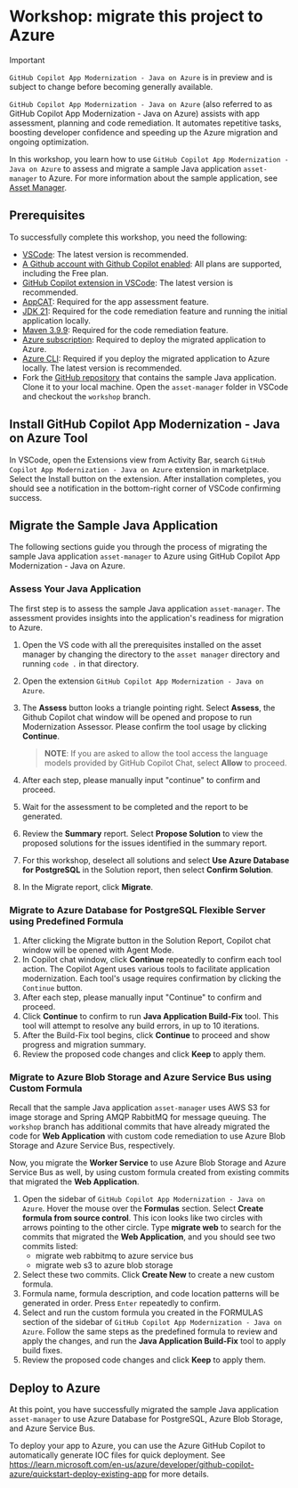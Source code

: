 # Workshop: migrate this project to Azure

> [!IMPORTANT]
> `GitHub Copilot App Modernization - Java on Azure` is in preview and is subject to change before becoming generally available.

`GitHub Copilot App Modernization - Java on Azure` (also referred to as GitHub Copilot App Modernization - Java on Azure) assists with app assessment, planning and code remediation. It automates repetitive tasks, boosting developer confidence and speeding up the Azure migration and ongoing optimization.

In this workshop, you learn how to use `GitHub Copilot App Modernization - Java on Azure` to assess and migrate a sample Java application `asset-manager` to Azure. For more information about the sample application, see [Asset Manager](README.md).

## Prerequisites

To successfully complete this workshop, you need the following:

- [VSCode](https://code.visualstudio.com/): The latest version is recommended.
- [A Github account with Github Copilot enabled](https://github.com/features/copilot): All plans are supported, including the Free plan.
- [GitHub Copilot extension in VSCode](https://code.visualstudio.com/docs/copilot/overview): The latest version is recommended.
- [AppCAT](https://aka.ms/appcat-install): Required for the app assessment feature.
- [JDK 21](https://learn.microsoft.com/en-us/java/openjdk/download#openjdk-21): Required for the code remediation feature and running the initial application locally.
- [Maven 3.9.9](https://maven.apache.org/install.html): Required for the code remediation feature.
- [Azure subscription](https://azure.microsoft.com/free/): Required to deploy the migrated application to Azure.
- [Azure CLI](https://docs.microsoft.com/cli/azure/install-azure-cli): Required if you deploy the migrated application to Azure locally. The latest version is recommended.
- Fork the [GitHub repository](https://github.com/Azure-Samples/java-migration-copilot-samples) that contains the sample Java application. Clone it to your local machine. Open the `asset-manager` folder in VSCode and checkout the `workshop` branch.

## Install GitHub Copilot App Modernization - Java on Azure Tool

In VSCode, open the Extensions view from Activity Bar, search `GitHub Copilot App Modernization - Java on Azure` extension in marketplace. Select the Install button on the extension. After installation completes, you should see a notification in the bottom-right corner of VSCode confirming success.


## Migrate the Sample Java Application

The following sections guide you through the process of migrating the sample Java application `asset-manager` to Azure using GitHub Copilot App Modernization - Java on Azure.

### Assess Your Java Application

The first step is to assess the sample Java application `asset-manager`. The assessment provides insights into the application's readiness for migration to Azure.

1. Open the VS code with all the prerequisites installed on the asset manager by changing the directory to the `asset manager` directory and running `code .` in that directory.
1. Open the extension `GitHub Copilot App Modernization - Java on Azure`.
1. The **Assess** button looks a triangle pointing right. Select **Assess**, the Github Copilot chat window will be opened and propose to run Modernization Assessor. Please confirm the tool usage by clicking **Continue**. 

   > **NOTE**: If you are asked to allow the tool access the language models provided by GitHub Copilot Chat, select **Allow** to proceed.

1. After each step, please manually input "continue" to confirm and proceed.
1. Wait for the assessment to be completed and the report to be generated.
1. Review the **Summary** report. Select **Propose Solution** to view the proposed solutions for the issues identified in the summary report.
1. For this workshop, deselect all solutions and select **Use Azure Database for PostgreSQL** in the Solution report, then select **Confirm Solution**.
1. In the Migrate report, click **Migrate**.

### Migrate to Azure Database for PostgreSQL Flexible Server using Predefined Formula

1. After clicking the Migrate button in the Solution Report, Copilot chat window will be opened with Agent Mode.
1. In Copilot chat window, click **Continue** repeatedly to confirm each tool action. The Copilot Agent uses various tools to facilitate application modernization. Each tool's usage requires confirmation by clicking the `Continue` button.
1. After each step, please manually input "Continue" to confirm and proceed.
1. Click **Continue** to confirm to run **Java Application Build-Fix** tool. This tool will attempt to resolve any build errors, in up to 10 iterations.
1. After the Build-Fix tool begins, click **Continue** to proceed and show progress and migration summary.
1. Review the proposed code changes and click **Keep** to apply them.

### Migrate to Azure Blob Storage and Azure Service Bus using Custom Formula

Recall that the sample Java application `asset-manager` uses AWS S3 for image storage and Spring AMQP RabbitMQ for message queuing. The `workshop` branch has additional commits that have already migrated the code for **Web Application** with custom code remediation to use Azure Blob Storage and Azure Service Bus, respectively. 

Now, you migrate the **Worker Service** to use Azure Blob Storage and Azure Service Bus as well, by using custom formula created from existing commits that migrated the **Web Application**.

1. Open the sidebar of `GitHub Copilot App Modernization - Java on Azure`. Hover the mouse over the **Formulas** section.  Select **Create formula from source control**. This icon looks like two circles with arrows pointing to the other circle. Type **migrate web** to search for the commits that migrated the **Web Application**, and you should see two commits listed:
   * migrate web rabbitmq to azure service bus
   * migrate web s3 to azure blob storage
1. Select these two commits. Click **Create New** to create a new custom formula.
1. Formula name, formula description, and code location patterns will be generated in order. Press `Enter` repeatedly to confirm.
1. Select and run the custom formula you created in the FORMULAS section of the sidebar of `GitHub Copilot App Modernization - Java on Azure`. Follow the same steps as the predefined formula to review and apply the changes, and run the **Java Application Build-Fix** tool to apply build fixes.
1. Review the proposed code changes and click **Keep** to apply them.

## Deploy to Azure

At this point, you have successfully migrated the sample Java application `asset-manager` to use Azure Database for PostgreSQL, Azure Blob Storage, and Azure Service Bus. 

To deploy your app to Azure, you can use the Azure GitHub Copilot to automatically generate IOC files for quick deployment. 
See https://learn.microsoft.com/en-us/azure/developer/github-copilot-azure/quickstart-deploy-existing-app for more details.